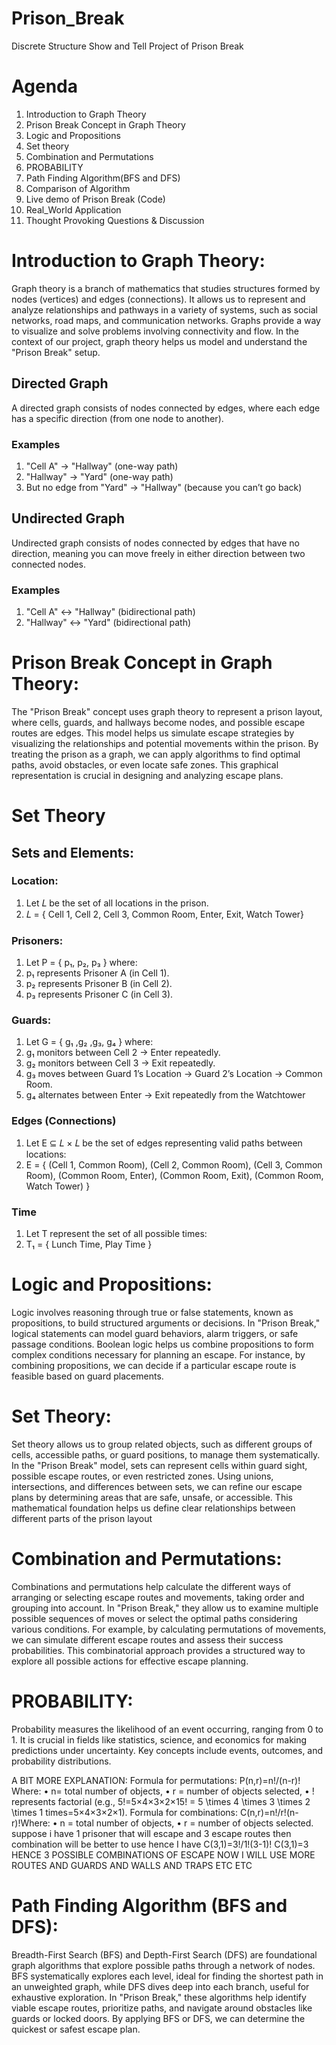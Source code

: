 # Prison_Break
Discrete Structure Show and Tell Project of Prison Break
# Agenda
1. Introduction to Graph Theory
2. Prison Break Concept in Graph Theory
3. Logic and Propositions
4. Set theory
5. Combination and Permutations
6. PROBABILITY
7. Path Finding Algorithm(BFS and DFS)
8. Comparison of Algorithm
9. Live demo of Prison Break (Code)
10. Real_World Application
11. Thought Provoking Questions & Discussion
# Introduction to Graph Theory:
Graph theory is a branch of mathematics that studies structures formed by nodes (vertices) and edges (connections). It allows us to represent and analyze relationships and pathways in a variety of systems, such as social networks, road maps, and communication networks. Graphs provide a way to visualize and solve problems involving connectivity and flow. In the context of our project, graph theory helps us model and understand the "Prison Break" setup.
## Directed Graph
A directed graph consists of nodes connected by edges, where each edge has a specific direction (from one node to another).
### Examples
1. "Cell A" → "Hallway" (one-way path)
2. "Hallway" → "Yard" (one-way path)
3. But no edge from "Yard" → "Hallway" (because you can’t go back)
## Undirected Graph
Undirected graph consists of nodes connected by edges that have no direction, meaning you can move freely in either direction between two connected nodes.
### Examples
1. "Cell A" ↔ "Hallway" (bidirectional path)
2. "Hallway" ↔ "Yard" (bidirectional path)

# Prison Break Concept in Graph Theory:
The "Prison Break" concept uses graph theory to represent a prison layout, where cells, guards, and hallways become nodes, and possible escape routes are edges. This model helps us simulate escape strategies by visualizing the relationships and potential movements within the prison. By treating the prison as a graph, we can apply algorithms to find optimal paths, avoid obstacles, or even locate safe zones. This graphical representation is crucial in designing and analyzing escape plans.

# Set Theory
## Sets and Elements:
### Location:
1. Let 𝐿 be the set of all locations in the prison.
2. 𝐿 = { Cell 1, Cell 2, Cell 3, Common Room, Enter, Exit, Watch Tower}

### Prisoners:
1. Let P = { p₁, p₂, p₃ } where:
2. p₁ represents Prisoner A (in Cell 1).
3. p​₂ represents Prisoner B (in Cell 2).
4. p₃​ represents Prisoner C (in Cell 3).

### Guards:
1. Let G = { g₁ ,g₂ ,g₃, g₄ } where:
2. g₁ monitors between Cell 2 → Enter repeatedly.
3. g₂ monitors between Cell 3 → Exit repeatedly.
4. g₃​ moves between Guard 1’s Location → Guard 2’s Location → Common Room.
5. g₄ alternates between Enter → Exit repeatedly from the Watchtower

### Edges (Connections)
1. Let E ⊆ 𝐿 × 𝐿   be the set of edges representing valid paths between locations:
2. E = { (Cell 1, Common Room), (Cell 2, Common Room), (Cell 3, Common Room), (Common Room, Enter), (Common Room, Exit), (Common Room, Watch Tower) }
   
### Time
1. Let T represent the set of all possible times:
2. T₁ = { Lunch Time, Play Time }

# Logic and Propositions:
Logic involves reasoning through true or false statements, known as propositions, to build structured arguments or decisions. In "Prison Break," logical statements can model guard behaviors, alarm triggers, or safe passage conditions. Boolean logic helps us combine propositions to form complex conditions necessary for planning an escape. For instance, by combining propositions, we can decide if a particular escape route is feasible based on guard placements.

# Set Theory:
Set theory allows us to group related objects, such as different groups of cells, accessible paths, or guard positions, to manage them systematically. In the "Prison Break" model, sets can represent cells within guard sight, possible escape routes, or even restricted zones. Using unions, intersections, and differences between sets, we can refine our escape plans by determining areas that are safe, unsafe, or accessible. This mathematical foundation helps us define clear relationships between different parts of the prison layout


# Combination and Permutations:
Combinations and permutations help calculate the different ways of arranging or selecting escape routes and movements, taking order and grouping into account. In "Prison Break," they allow us to examine multiple possible sequences of moves or select the optimal paths considering various conditions. For example, by calculating permutations of movements, we can simulate different escape routes and assess their success probabilities. This combinatorial approach provides a structured way to explore all possible actions for effective escape planning.

# PROBABILITY:
Probability measures the likelihood of an event occurring, ranging from 0  to 1. It is crucial in fields like statistics, science, and economics for making predictions under uncertainty. Key concepts include events, outcomes, and probability distributions.

A BIT MORE EXPLANATION:
Formula for permutations:
P(n,r)=n!/(n-r)!
Where:
•	n= total number of objects,
•	r = number of objects selected,
•	! represents factorial (e.g., 5!=5×4×3×2×15! = 5 \times 4 \times 3 \times 2 \times 1 times=5×4×3×2×1).
Formula for combinations:
C(n,r)=n!/r!(n-r)!Where:
•	n = total number of objects,
•	r = number of objects selected.
suppose i have 1 prisoner that will escape and 3 escape routes
then combination will be better to use
hence I have 
C(3,1)=3!/1!(3-1)!
C(3,1)=3
HENCE 3 POSSIBLE COMBINATIONS OF ESCAPE NOW I WILL USE MORE ROUTES AND GUARDS AND WALLS AND TRAPS ETC ETC

# Path Finding Algorithm (BFS and DFS):
Breadth-First Search (BFS) and Depth-First Search (DFS) are foundational graph algorithms that explore possible paths through a network of nodes. BFS systematically explores each level, ideal for finding the shortest path in an unweighted graph, while DFS dives deep into each branch, useful for exhaustive exploration. In "Prison Break," these algorithms help identify viable escape routes, prioritize paths, and navigate around obstacles like guards or locked doors. By applying BFS or DFS, we can determine the quickest or safest escape plan.
